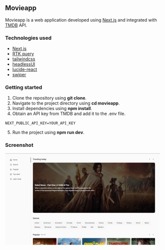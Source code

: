 ## Movieapp

Movieapp is a web application developed using [Next.js](https://nextjs.org/) and integrated with [TMDB](https://www.themoviedb.org/) API.

### Technologies used

- [Next.js](https://nextjs.org/)
- [RTK query](https://redux-toolkit.js.org/rtk-query/overview)
- [tailwindcss](https://tailwindcss.com/)
- [headlessUI](https://headlessui.com/)
- [lucide-react](https://lucide.dev/)
- [swiper](https://swiperjs.com/)

### Getting started

1. Clone the repository using **git clone**.
2. Navigate to the project directory using **cd movieapp**.
3. Install dependencies using **npm install**.
4. Obtain an API key from TMDB and add it to the .env file.

```
NEXT_PUBLIC_API_KEY=YOUR_API_KEY
```

5. Run the project using **npm run dev**.

### Screenshot

![image](https://github.com/Ornashh/movieapp/blob/main/screenshot/movieapp.png)
